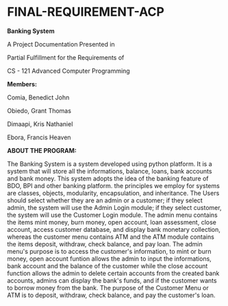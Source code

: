 # FINAL-REQUIREMENT-ACP
**Banking System**

A Project Documentation Presented in

Partial Fulfillment for the Requirements of

CS - 121 Advanced Computer Programming

**Members:**

Comia, Benedict John

Obiedo, Grant Thomas

Dimaapi, Kris Nathaniel

Ebora, Francis Heaven


**ABOUT THE PROGRAM:**

  The Banking System is a system developed using python platform. It is a system that will store all the informations, balance, loans, bank accounts and bank money. This system adopts the idea of the banking feature of BDO, BPI and other banking platform. the principles we employ for systems are classes, objects, modularity, encapsulation, and inheritance. The Users should select whether they are an admin or a customer; if they select admin, the system will use the Admin Login module; if they select customer, the system will use the Customer Login module. The admin menu contains the items mint money, burn money, open account, loan assessment, close account, access customer database, and display bank monetary collection, whereas the customer menu contains ATM and the ATM module contains the items deposit, withdraw, check balance, and pay loan. The admin menu's purpose is to access the customer's information, to mint or burn money, open account funtion allows the admin to input the informations, bank account and the balance of the customer while the close account function allows the admin to delete certain accounts from the created bank accounts, admins can display the bank's funds, and if the customer wants to borrow money from the bank. The purpose of the Customer Menu or ATM is to deposit, withdraw, check balance, and pay the customer's loan.